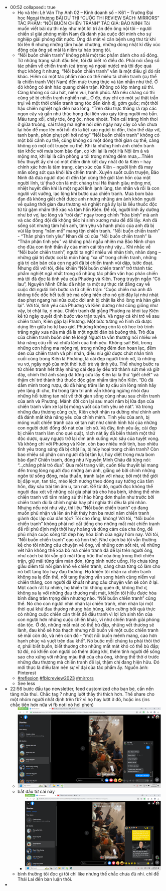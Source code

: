 - 00:52
  collapsed:: true
	- Họ và tên: Lê Vân Thy
	  Anh 02 – Kinh doanh số – K61 – Trường Đại học Ngoại thương
	  BÀI DỰ THI “CUỘC THI REVIEW SÁCH: MIRRORS”
	  TÁC PHẨM: “NỖI BUỒN CHIẾN TRANH”
	  TÁC GIẢ: BẢO NINH
	  Tôi muốn viết bài dự thi này như một lời tri ân đến ông nội tôi – người chiến sĩ giải phóng miền Nam đã dành nửa cuộc đời mình cho sự nghiệp giải phóng đất nước. Ông đã mất vì căn bệnh ung thư từ khi tôi lên 6 nhưng những tấm huân chương, những dòng nhật kí đầy xúc động của ông sẽ mãi là niềm tự hào trong tôi.
	- “Nỗi buồn chiến tranh” không phải một tác phẩm dành cho số đông.
	  Từ những trang sách đầu tiên, tôi đã biết rõ điều đó.
	  Phải nói rằng số tác phẩm về chiến tranh (cả trong và ngoài nước) mà tôi đọc quả thực không ít nhưng, “Nỗi buồn chiến tranh” vẫn là một điều gì đó rất khác. Hiếm có một tác phẩm nào có thể miêu tả chiến tranh (cụ thể là chiến tranh Việt Nam) đến mức trung thực và tàn nhẫn như thế. Ở đó không có ánh hào quang chiến trận. Không có lớp màng sử thi. Càng không có câu hát, niềm vui, hạnh phúc. Mà nếu chăng có thì cũng sẽ bị chiến tranh nghiền nát…Ở đó, duy chỉ có một sự thật trần trụi về một thời chiến tranh tang tóc đến kinh dị, gớm guốc; một thời hậu chiến nghiệt ngã đến nao lòng.
	  “Trên đầu trực thăng rà rạp các ngọn cây và gần như thúc họng đại liên vào gáy từng người mà bắn. Máu tung xối, chảy tóe, ồng ộc, nhoe nhoét. Trên cái trảng hình thoi ở giữa truông, cái trảng mà nghe nói đến ngày nay cây cỏ vẫn chưa lại hồn để mọc lên nổi hồi đó la liệt xác người bị đốn, thân thể dập vỡ, tanh banh, phùn phụt phì hơi nóng”
	  “Nỗi buồn chiến tranh” không có một bối cảnh cụ thể, cũng không có một dòng thời gian cụ thể, càng không có một cốt truyện cụ thể. Khi là những hình ảnh chiến tranh tàn khốc với mưa bom bão đạn, có khi lại là một Hà Nội êm ả và mộng mơ, khi lại là căn phòng u tối trong những đêm mưa,…Thiên tiểu thuyết ấy chỉ có một điểm dính kết duy nhất đó là Kiên – hay chính xác hơn là tâm trạng, cảm xúc của Kiên – người lính đã may mắn sống sót qua khỏi lửa chiến tranh. Xuyên suốt cuốn truyện, Bảo Ninh đã đưa người đọc đi đến tận cùng thế giới tâm hồn của một người lính, từ thuở còn là một chàng trai Hà thành giàu mộng mơ, nhiệt huyết đến khi là một người lính lạnh lùng, tàn nhẫn và rồi là con người vất vưởng, lạc lõng khi bước qua chiến tranh. Mưa bom bão đạn đã không giết chết được anh nhưng những ám ảnh khôn nguôi về quãng thời gian đau thương và nghiệt ngã ấy lại là liều thuốc độc từ từ gặm nhấm thể xác và tâm hồn Kiên. Để rồi, người lính ấy dường như bơ vơ, lạc lõng và “trôi dạt” ngay trong chính “hòa bình” mà anh và các đồng đội đã không tiếc hi sinh xương máu để đổi lấy. Anh đã sống sót nhưng tâm hồn anh, tình yêu và hạnh phúc của anh đã bị vùi lấp trong “nấm mồ” mang tên chiến tranh.
	  “Nỗi buồn chiến tranh” - “Thân phận tình yêu”
	  Nhan đề cũ của “Nỗi buồn chiến tranh” là “Thân phận tình yêu” và không phải ngẫu nhiên mà Bảo Ninh chọn cho đứa con tinh thần ấy của mình cái tên như vậy…
	  Khi nhắc về “Nỗi buồn chiến tranh”, người ta nghĩ nhiều về nhân tính, nhân dạng – những giá trị được coi là món hàng “xa xỉ” trong chiến tranh, những giá trị căn bản của con người đã bị chiến tranh vùi dập, tước đoạt. Nhưng đối với tôi, điều khiến “Nỗi buồn chiến tranh” trở thành tác phẩm nghiệt ngã nhất trong số những tác phẩm văn học phản chiến mà tôi đã đọc là tình yêu của Phương và Kiên.
	  Trong truyện ngắn “Cỏ lau”, Nguyễn Minh Châu đã nhận ra một sự thực rất đắng cay về cuộc đời người lính bước ra từ chiến trận: “Cuộc chiến mà anh đã không tiếc dốc hết tuổi trẻ mà cống hiến cho nó giờ đây lại như nhát dao phạt ngang hai nửa cuộc đời anh bị chặt lìa khó lòng mà hàn gắn lại”. Với tôi, tình yêu của Phương và Kiên dường như cũng giống như vậy, bị chặt lìa, rỉ máu. Chiến tranh đã giằng Phương ra khỏi tay Kiên kể từ ngày quyết định bước vào trận tuyến. Và ngay cả khi trở về sau chiến tranh, Kiên gặp lại Phương. Một bức tường vô hình đã được dựng lên giữa họ tự bao giờ. Phương không còn là cô học trò trinh trắng ngày xưa nữa mà đã là một người đàn bà buông thả. Trò đùa của chiến tranh buồn đến tê lòng!
	  Người ta vẫn thương nói nhiều về khả năng cứu rỗi và chữa lành của tình yêu. Không sai! Bởi, trong những cơn hồng ma mộng mị, trong những đêm đen hoan lạc, đêm đen của chiến tranh và phi nhân, điều níu giữ được chút nhân tính cuối cùng trong Kiên là Phương, là cái đẹp người trinh nữ, là những vu vơ, ngây ngô của một thời tuổi trẻ và tình yêu. Thế nhưng bước ra từ chiến tranh hết thảy những cái đẹp ấy đều trở thành sứt mẻ và giờ đây, chính thứ ánh sáng đã từng cứu lấy Kiên lại là thứ “giết chết” và thậm chí trở thành thứ thuốc độc gặm nhấm tâm hồn Kiên.
	  “Dù đã dầm mình trong rượu, dù đã hàng trăm lần tự cầu xin lòng mình hãy yên lặng đi cho, thì trong tâm trí anh vẫn không ngừng nhói đau những hồi tưởng tan nát về thời gian sống cùng nhau sau chiến tranh của anh và Phương. Mảnh đời còn lại sau mười năm bị lửa đạn của chiến tranh vằm xé lại bị móng vuốt của tình yêu xé nát”.
	  Và trong những đau thương cùng cực, Kiên chợt nhận ra dường như chính anh đã đánh mất khả năng yêu của chính mình. Tình yêu của anh, bị móng vuốt chiến tranh cào xé tan nát như chính hình hài của những con người dưới đống đổ nát của lịch sử. Và đây, tình yêu ấy, cái đẹp bị chiến tranh làm cho què quặt, rách nát ấy đã biến thành một thứ độc dược, quay ngược trở lại dìm anh xuống vực sâu của tuyệt vọng.
	  Và không chỉ với Phương và Kiên, còn bao nhiêu mối tình, bao nhiêu tình yêu trong sáng đã bị chặt lìa, bị hủy hoại trong chiến tranh? Còn bao nhiêu số phận con người đã bị tàn lụi, hủy diệt trong mưa bom bão đạn? Chiến tranh, đúng như Nguyễn Minh Châu đã từng nói: “...chẳng phải trò đùa”.
	  Qua mỗi trang viết, cuốn tiểu thuyết lại mang đến trong lòng người đọc những ám ảnh, giằng xé bởi chính những ngôn từ sống động, mâu thuẫn, tranh luận với nhau; bởi một thế giới bị đập vụn, tan tác, méo lệch nương theo dòng suy tưởng của tâm hồn, đáy sâu trái tim âm u, tan nát. Để từ đó, người đọc không thể nguôi đau xót về những cái giá phải trả cho hòa bình, không thể nhìn chiến tranh với tấm màng sử thi hào hùng đơn thuần như trước bởi chiến tranh dù là chính nghĩa hay phi nghĩa thì đều là phi nhân.
	  Nhưng nếu nói như vậy, thì liệu “Nỗi buồn chiến tranh” có đang muốn phủ nhận và lên án hết thảy hơn ba mươi năm chiến tranh giành độc lập của dân tộc?
	  Tôi cho rằng, không!
	  Với tôi, “Nỗi buồn chiến tranh” không phải nơi cất tiếng cho những mất mát chiến tranh để rồi phủ định một thời huy hoàng và dũng cảm của cha ông, để phủ nhận cuộc sống tốt đẹp hay hòa bình của ngày hôm nay. Với tôi, “Nỗi buồn chiến tranh” cao cả hơn thế.
	  Như cách bà tôi vẫn thường kể cho tôi những câu chuyện về ông, về những cơn sốt rét, về những vết hằn không thể xóa bỏ mà chiến tranh đã để lại trên người ông, như cách bà tôi vẫn giữ mãi từng bức thư của ông trong thời chiến trận, giữ mãi từng tấm màn đơn, từng bình nước uống. Họ chưa từng giấu diếm tôi nỗi gian khổ về chiến tranh, càng chưa từng cố làm cho nó bớt tang tóc hay đau thương. Họ khiến tôi nhận ra chiến tranh không xa lạ đến thế, nỗi tang thương vẫn song hành cùng niềm vui chiến thắng, con người đã khuất nhưng câu chuyện vẫn sẽ còn ở lại. Một cách rất tự nhiên, họ khiến tôi không quên đi, không thờ ơ, không xa lạ với những đau thương mất mát, khiến tôi hiểu được hòa bình đáng trân trọng đến nhường nào.
	  “Nỗi buồn chiến tranh” cũng thế. Nó cho con người nhìn nhận lại chiến tranh, nhìn nhận lại một thời quá khứ đau thương nhưng hào hùng, kiên cường bởi quả thực có những cuộc chiến cần thiết để đấu tranh vì lợi ích sinh tồn của con người hơn những cuộc chiến khác, ví như chiến tranh giải phóng dân tộc. Ở đó, những mất mát có thể bù đắp, những vết thương sẽ lành, đau khổ sẽ hóa thạch nhưng nỗi buồn về một cuộc chiến tranh sẽ mãi còn đó, và nên còn đó - “một nỗi buồn mênh mang, cao hơn hạnh phúc và vượt trên đau khổ”. Nó buộc mỗi chúng ta phải thôi thờ ơ, phải biết buồn, biết thương cho những mất mát khó có thể bù đắp; từ đó, nó khiến con người có thêm dũng khí, thêm tình người để sống sao cho xứng với những máu thịt của cha ông, không thể thờ ơ trước những đau thương mà chiến tranh để lại, thậm chí đang hiện hữu.
	  Đó mới thực là điều làm nên sự vĩ đại của tác phẩm ấy.
	  Nguồn ảnh: Pinterest
	- [#reflexion](https://www.facebook.com/hashtag/reflexion?__eep__=6&__tn__=*NK*F)
	  [#fblcreview2023](https://www.facebook.com/hashtag/fblcreview2023?__eep__=6&__tn__=*NK*F)
	  [#mirrors](https://www.facebook.com/hashtag/mirrors?__eep__=6&__tn__=*NK*F)
	- See less
- 22:56 bước đầu tạo newsletter, feed customized cho bạn bè, cần nền tảng nữa thui. Chắc tag ? nhưng lướt thấy thì thích hơn. Thế share cho một nhóm người nhất định trên fb? vì họ hay lướt ở đó, hoặc ins (ins chắc tiện hơn nữa vì fb noti nó hơi phèn)
	- ![image.png](../assets/image_1683993481900_0.png)
	- bắt đầu từ cái này
		- ![image.png](../assets/image_1683993500100_0.png)
	- bình thường tôi đọc gì tôi chỉ like nhưng thế chắc chưa đủ nhỉ. chỉ để Thái Lai đến bàn luận thôi.
-